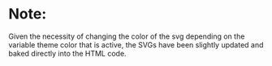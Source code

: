 # Note:
Given the necessity of changing the color of the svg depending on the variable
theme color that is active, the SVGs have been slightly updated and baked
directly into the HTML code.